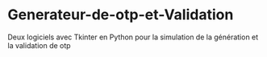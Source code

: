 # Generateur-de-otp-et-Validation
Deux logiciels avec Tkinter en Python pour la simulation de la  génération et la validation de otp 
